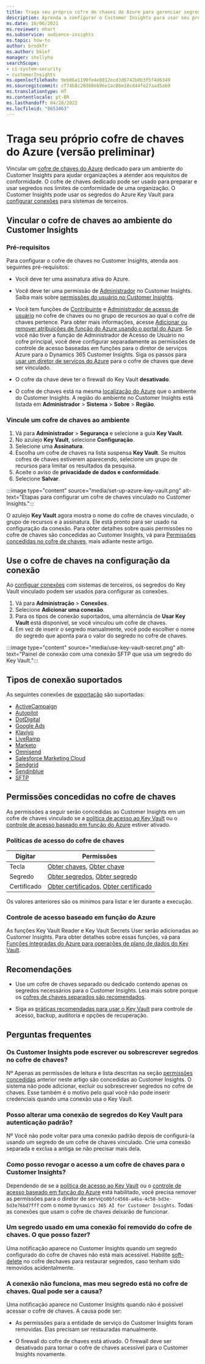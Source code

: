 ```yaml
---
title: Traga seu próprio cofre de chaves do Azure para gerenciar segredos
description: Aprenda a configurar o Customer Insights para usar seu próprio cofre de chaves do Azure.
ms.date: 10/06/2021
ms.reviewer: mhart
ms.subservice: audience-insights
ms.topic: how-to
author: brndkfr
ms.author: bkief
manager: shellyha
searchScope:
- ci-system-security
- customerInsights
ms.openlocfilehash: 9eb06a1190fe4e8012ecd3d6742b8b3f5f4d6349
ms.sourcegitcommit: cf74b8c20d88eb96e1ac86e18cd44fe27aad5ab9
ms.translationtype: HT
ms.contentlocale: pt-BR
ms.lasthandoff: 04/28/2022
ms.locfileid: "8653463"
---
```

# <a name="bring-your-own-azure-key-vault-preview"></a>Traga seu próprio cofre de chaves do Azure (versão preliminar)

Vincular um [cofre de chaves do Azure](/azure/key-vault/general/basic-concepts) dedicado para um ambiente do Customer Insights para ajudar organizações a atender aos requisitos de conformidade.
O cofre de chaves dedicado pode ser usado para preparar e usar segredos nos limites de conformidade de uma organização. O Customer Insights pode usar os segredos do Azure Key Vault para [configurar conexões](connections.md) para sistemas de terceiros.

## <a name="link-the-key-vault-to-the-customer-insights-environment"></a>Vincular o cofre de chaves ao ambiente do Customer Insights

### <a name="prerequisites"></a>Pré-requisitos

Para configurar o cofre de chaves no Customer Insights, atenda aos seguintes pré-requisitos:

- Você deve ter uma assinatura ativa do Azure.

- Você deve ter uma permissão de [Administrador](permissions.md#admin) no Customer Insights. Saiba mais sobre [permissões do usuário no Customer Insights](permissions.md#assign-roles-and-permissions).

- Você tem funções de [Contribuinte](/azure/role-based-access-control/built-in-roles#contributor) e [Administrador de acesso de usuário](/azure/role-based-access-control/built-in-roles#user-access-administrator) no cofre de chaves ou no grupo de recursos ao qual o cofre de chaves pertence. Para obter mais informações, acesse [Adicionar ou remover atribuições de função do Azure usando o portal do Azure](/azure/role-based-access-control/role-assignments-portal). Se você não tiver a função de Administrador de Acesso de Usuário no cofre principal, você deve configurar separadamente as permissões de controle de acesso baseadas em funções para o diretor de serviços Azure para o Dynamics 365 Customer Insights. Siga os passos para [usar um diretor de serviços do Azure](connect-service-principal.md) para o cofre de chaves que deve ser vinculado.

- O cofre da chave deve ter o firewall do Key Vault **desativado**.

- O cofre de chaves está na mesma [localização do Azure](https://azure.microsoft.com/global-infrastructure/geographies/#overview) que o ambiente do Customer Insights. A região do ambiente no Customer Insights está listada em **Administrador** > **Sistema** > **Sobre** > **Região**.

### <a name="link-a-key-vault-to-the-environment"></a>Vincule um cofre de chaves ao ambiente

1. Vá para **Administrador** > **Segurança** e selecione a guia **Key Vault**.
1. No azulejo **Key Vault**, selecione **Configuração**.
1. Selecione uma **Assinatura**.
1. Escolha um cofre de chaves na lista suspensa **Key Vault**. Se muitos cofres de chaves estiverem aparecendo, selecione um grupo de recursos para limitar os resultados da pesquisa.
1. Aceite o aviso de **privacidade de dados e conformidade**.
1. Selecione **Salvar**.

:::image type="content" source="media/set-up-azure-key-vault.png" alt-text="Etapas para configurar um cofre de chaves vinculado no Customer Insights.":::

O azulejo **Key Vault** agora mostra o nome do cofre de chaves vinculado, o grupo de recursos e a assinatura. Ele está pronto para ser usado na configuração da conexão.
Para obter detalhes sobre quais permissões no cofre de chaves são concedidas ao Customer Insights, vá para [Permissões concedidas no cofre de chaves](#permissions-granted-on-the-key-vault), mais adiante neste artigo.

## <a name="use-the-key-vault-in-the-connection-setup"></a>Use o cofre de chaves na configuração da conexão

Ao [configuar conexões](connections.md) com sistemas de terceiros, os segredos do Key Vault vinculado podem ser usados para configurar as conexões.

1. Vá para **Administração** > **Conexões**.
1. Selecione **Adicionar uma conexão**.
1. Para os tipos de conexão suportados, uma alternância de **Usar Key Vault** está disponível, se você vinculou um cofre de chaves.
1. Em vez de inserir o segredo manualmente, você pode escolher o nome do segredo que aponta para o valor do segredo no cofre de chaves.

:::image type="content" source="media/use-key-vault-secret.png" alt-text="Painel de conexão com uma conexão SFTP que usa um segredo do Key Vault.":::

## <a name="supported-connection-types"></a>Tipos de conexão suportados

As seguintes conexões de [exportação](export-destinations.md) são suportadas:

* [ActiveCampaign](export-active-campaign.md)
* [Autopilot](export-autopilot.md)
* [DotDigital](export-dotdigital.md)
* [Google Ads](export-google-ads.md)
* [Klaviyo](export-klaviyo.md)
* [LiveRamp](export-liveramp.md)
* [Marketo](export-marketo.md)
* [Omnisend](export-omnisend.md)
* [Salesforce Marketing Cloud](export-salesforce.md)
* [Sendgrid](export-sendgrid.md)
* [Sendinblue](export-sendinblue.md)
* [SFTP](export-sftp.md)

## <a name="permissions-granted-on-the-key-vault"></a>Permissões concedidas no cofre de chaves

As permissões a seguir serão concedidas ao Customer Insights em um cofre de chaves vinculado se a [política de acesso ao Key Vault](/azure/key-vault/general/assign-access-policy?tabs=azure-portal) ou o [controle de acesso baseado em função do Azure](/azure/key-vault/general/rbac-guide?tabs=azure-cli) estiver ativado.

### <a name="key-vault-access-policy"></a>Políticas de acesso do cofre de chaves

| Digitar        | Permissões          |
| ----------- | -------------------- |
| Tecla         | [Obter chaves](/rest/api/keyvault/get-keys), [Obter chave](/rest/api/keyvault/get-key)                                 |
| Segredo      | [Obter segredos](/rest/api/keyvault/get-secrets), [Obter segredo](/rest/api/keyvault/get-secret)                     |
| Certificado | [Obter certificados](/rest/api/keyvault/get-certificates), [Obter certificado](/rest/api/keyvault/get-certificate) |

Os valores anteriores são os mínimos para listar e ler durante a execução.

### <a name="azure-role-based-access-control"></a>Controle de acesso baseado em função do Azure

As funções Key Vault Reader e Key Vault Secrets User serão adicionadas ao Customer Insights. Para obter detalhes sobre essas funções, vá para [Funções integradas do Azure para operações de plano de dados do Key Vault](/azure/key-vault/general/rbac-guide?tabs=azure-cli).

## <a name="recommendations"></a>Recomendações

- Use um cofre de chaves separado ou dedicado contendo apenas os segredos necessários para o Customer Insights. Leia mais sobre porque os [cofres de chaves separados são recomendados](/azure/key-vault/general/best-practices#why-we-recommend-separate-key-vaults).

- Siga as [práticas recomendadas para usar o Key Vault](/azure/key-vault/general/best-practices#turn-on-logging) para controle de acesso, backup, auditoria e opções de recuperação.

## <a name="frequently-asked-questions"></a>Perguntas frequentes

### <a name="can-customer-insights-write-secrets-or-overwrite-secrets-into-the-key-vault"></a>Os Customer Insights pode escrever ou sobrescrever segredos no cofre de chaves?

Nº Apenas as permissões de leitura e lista descritas na seção [permissões concedidas](#permissions-granted-on-the-key-vault) anterior neste artigo são concedidas ao Customer Insights. O sistema não pode adicionar, excluir ou sobrescrever segredos no cofre de chaves. Esse também é o motivo pelo qual você não pode inserir credenciais quando uma conexão usa o Key Vault.

### <a name="can-i-change-a-connection-from-using-key-vault-secrets-to-default-authentication"></a>Posso alterar uma conexão de segredos do Key Vault para autenticação padrão?

Nº Você não pode voltar para uma conexão padrão depois de configurá-la usando um segredo de um cofre de chaves vinculado. Crie uma conexão separada e exclua a antiga se não precisar mais dela.

### <a name="how-can-i-revoke-access-to-a-key-vault-for-customer-insights"></a>Como posso revogar o acesso a um cofre de chaves para o Customer Insights?

Dependendo de se a [política de acesso ao Key Vault](/azure/key-vault/general/assign-access-policy?tabs=azure-portal) ou o [controle de acesso baseado em função do Azure](/azure/key-vault/general/rbac-guide?tabs=azure-cli) está habilitado, você precisa remover as permissões para o diretor de serviço`0bfc4568-a4ba-4c58-bd3e-5d3e76bd7fff` com o nome `Dynamics 365 AI for Customer Insights`. Todas as conexões que usam o cofre de chaves deixarão de funcionar.

### <a name="a-secret-thats-used-in-a-connection-got-removed-from-the-key-vault-what-can-i-do"></a>Um segredo usado em uma conexão foi removido do cofre de chaves. O que posso fazer?

Uma notificação aparece no Customer Insights quando um segredo configurado do cofre de chaves não está mais acessível. Habilite [soft-delete](/azure/key-vault/general/soft-delete-overview) no cofre dechaves para restaurar segredos, caso tenham sido removidos acidentalmente.

### <a name="a-connection-doesnt-work-but-my-secret-is-in-the-key-vault-what-might-be-the-cause"></a>A conexão não funciona, mas meu segredo está no cofre de chaves. Qual pode ser a causa?

Uma notificação aparece no Customer Insights quando não é possível acessar o cofre de chaves. A causa pode ser:

- As permissões para a entidade de serviço do Customer Insights foram removidas. Elas precisam ser restauradas manualmente.

- O firewall do cofre de chaves está ativado. O firewall deve ser desativado para tornar o cofre de chaves acessível para o Customer Insights novamente.
